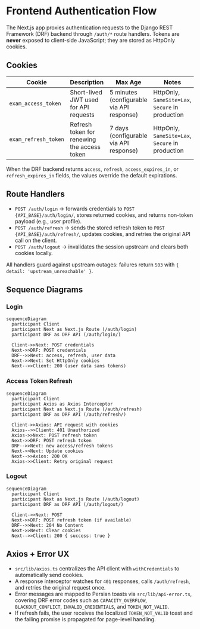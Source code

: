 # Frontend Authentication Flow

The Next.js app proxies authentication requests to the Django REST Framework (DRF) backend through `/auth/*` route handlers. Tokens are **never** exposed to client-side JavaScript; they are stored as HttpOnly cookies.

## Cookies

| Cookie               | Description                                 | Max Age                                   | Notes                                            |
| -------------------- | ------------------------------------------- | ----------------------------------------- | ------------------------------------------------ |
| `exam_access_token`  | Short-lived JWT used for API requests       | 5 minutes (configurable via API response) | HttpOnly, `SameSite=Lax`, `Secure` in production |
| `exam_refresh_token` | Refresh token for renewing the access token | 7 days (configurable via API response)    | HttpOnly, `SameSite=Lax`, `Secure` in production |

When the DRF backend returns `access`, `refresh`, `access_expires_in`, or `refresh_expires_in` fields, the values override the default expirations.

## Route Handlers

- `POST /auth/login` → forwards credentials to `POST {API_BASE}/auth/login/`, stores returned cookies, and returns non-token payload (e.g., user profile).
- `POST /auth/refresh` → sends the stored refresh token to `POST {API_BASE}/auth/refresh/`, updates cookies, and retries the original API call on the client.
- `POST /auth/logout` → invalidates the session upstream and clears both cookies locally.

All handlers guard against upstream outages: failures return `503` with `{ detail: 'upstream_unreachable' }`.

## Sequence Diagrams

### Login

```mermaid
sequenceDiagram
  participant Client
  participant Next as Next.js Route (/auth/login)
  participant DRF as DRF API (/auth/login/)

  Client->>Next: POST credentials
  Next->>DRF: POST credentials
  DRF-->>Next: access, refresh, user data
  Next->>Next: Set HttpOnly cookies
  Next-->>Client: 200 (user data sans tokens)
```

### Access Token Refresh

```mermaid
sequenceDiagram
  participant Client
  participant Axios as Axios Interceptor
  participant Next as Next.js Route (/auth/refresh)
  participant DRF as DRF API (/auth/refresh/)

  Client->>Axios: API request with cookies
  Axios-->>Client: 401 Unauthorized
  Axios->>Next: POST refresh token
  Next->>DRF: POST refresh token
  DRF-->>Next: new access/refresh tokens
  Next->>Next: Update cookies
  Next-->>Axios: 200 OK
  Axios->>Client: Retry original request
```

### Logout

```mermaid
sequenceDiagram
  participant Client
  participant Next as Next.js Route (/auth/logout)
  participant DRF as DRF API (/auth/logout/)

  Client->>Next: POST
  Next->>DRF: POST refresh token (if available)
  DRF-->>Next: 204 No Content
  Next->>Next: Clear cookies
  Next-->>Client: 200 { success: true }
```

## Axios + Error UX

- `src/lib/axios.ts` centralizes the API client with `withCredentials` to automatically send cookies.
- A response interceptor watches for `401` responses, calls `/auth/refresh`, and retries the original request once.
- Error messages are mapped to Persian toasts via `src/lib/api-error.ts`, covering DRF error codes such as `CAPACITY_OVERFLOW`, `BLACKOUT_CONFLICT`, `INVALID_CREDENTIALS`, and `TOKEN_NOT_VALID`.
- If refresh fails, the user receives the localized `TOKEN_NOT_VALID` toast and the failing promise is propagated for page-level handling.
